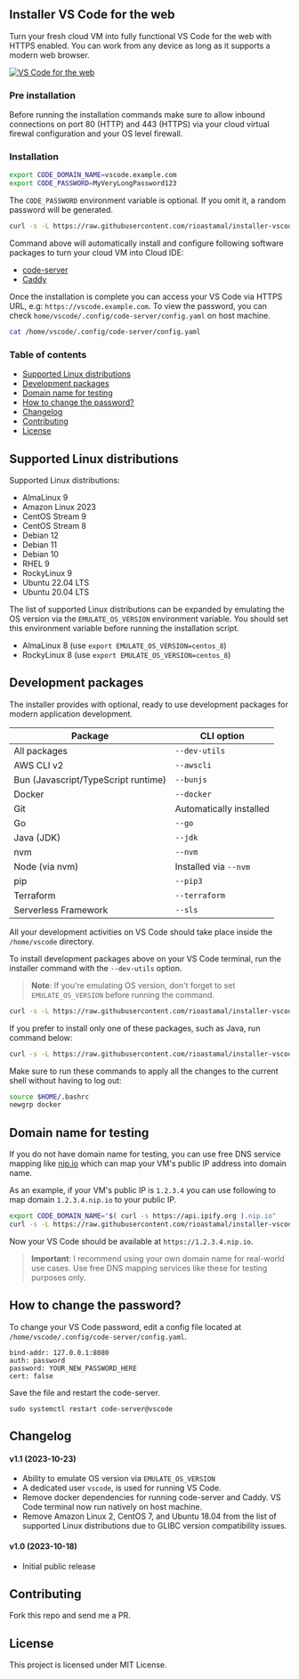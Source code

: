 ## Installer VS Code for the web

Turn your fresh cloud VM into fully functional VS Code for the web with HTTPS enabled. You can work from any device as long as it supports a modern web browser.

[![VS Code for the web](https://github-production-user-asset-6210df.s3.amazonaws.com/469847/275779903-a1b52a3a-6dd7-4b6a-a754-3071fb662ac5.jpg)](https://github-production-user-asset-6210df.s3.amazonaws.com/469847/275777169-60a3fe97-3296-479a-a772-4c0649ff794b.png)

### Pre installation

Before running the installation commands make sure to allow inbound connections on port 80 (HTTP) and 443 (HTTPS) via your cloud virtual firewal configuration and your OS level firewall.

### Installation

```sh
export CODE_DOMAIN_NAME=vscode.example.com
export CODE_PASSWORD=MyVeryLongPassword123
```

The `CODE_PASSWORD` environment variable is optional. If you omit it, a random password will be generated.

```sh
curl -s -L https://raw.githubusercontent.com/rioastamal/installer-vscode-for-web/main/install.sh | bash -s -- --core
```

Command above will automatically install and configure following software packages to turn your cloud VM into Cloud IDE:

- [code-server](https://github.com/coder/code-server)
- [Caddy](https://caddyserver.com/)

Once the installation is complete you can access your VS Code via HTTPS URL, e.g: `https://vscode.example.com`. To view the password, you can check `home/vscode/.config/code-server/config.yaml` on host machine.

```sh
cat /home/vscode/.config/code-server/config.yaml
```

### Table of contents

- [Supported Linux distributions](#supported-linux-distributions)
- [Development packages](#development-packages)
- [Domain name for testing](#domain-name-for-testing)
- [How to change the password?](#how-to-change-the-password)
- [Changelog](#changelog)
- [Contributing](#contributing)
- [License](#license)

## Supported Linux distributions

Supported Linux distributions:

- AlmaLinux 9
- Amazon Linux 2023
- CentOS Stream 9 
- CentOS Stream 8
- Debian 12
- Debian 11
- Debian 10
- RHEL 9
- RockyLinux 9
- Ubuntu 22.04 LTS
- Ubuntu 20.04 LTS

The list of supported Linux distributions can be expanded by emulating the OS version via the `EMULATE_OS_VERSION` environment variable. You should set this environment variable before running the installation script.

- AlmaLinux 8 (use `export EMULATE_OS_VERSION=centos_8`)
- RockyLinux 8 (use `export EMULATE_OS_VERSION=centos_8`)

## Development packages

The installer provides with optional, ready to use development packages for modern application development.

Package | CLI option
--------|-----------
All packages | `--dev-utils`
AWS CLI v2 | `--awscli`
Bun (Javascript/TypeScript runtime) | `--bunjs`
Docker | `--docker`
Git | Automatically installed
Go | `--go`
Java (JDK) | `--jdk`
nvm | `--nvm`
Node (via nvm) | Installed via `--nvm`
pip | `--pip3`
Terraform | `--terraform`
Serverless Framework | `--sls`

All your development activities on VS Code should take place inside the `/home/vscode` directory.

To install development packages above on your VS Code terminal, run the installer command with the `--dev-utils` option.

> **Note**: If you're emulating OS version, don't forget to set `EMULATE_OS_VERSION` before running the command.

```sh
curl -s -L https://raw.githubusercontent.com/rioastamal/installer-vscode-for-web/main/install.sh | bash -s -- --dev-utils
```

If you prefer to install only one of these packages, such as Java, run command below:

```sh
curl -s -L https://raw.githubusercontent.com/rioastamal/installer-vscode-for-web/main/install.sh | bash -s -- --jdk
```

Make sure to run these commands to apply all the changes to the current shell without having to log out:

```sh
source $HOME/.bashrc
newgrp docker
```

## Domain name for testing

If you do not have domain name for testing, you can use free DNS service mapping like [nip.io](https://nip.io) which can map your VM's public IP address into domain name.

As an example, if your VM's public IP is `1.2.3.4` you can use following to map domain `1.2.3.4.nip.io` to your public IP.

```sh
export CODE_DOMAIN_NAME="$( curl -s https://api.ipify.org ).nip.io"
curl -s -L https://raw.githubusercontent.com/rioastamal/installer-vscode-for-web/main/install.sh | bash -s -- --core
```

Now your VS Code should be available at `https://1.2.3.4.nip.io`.

> **Important**: I recommend using your own domain name for real-world use cases. Use free DNS mapping services like these for testing purposes only.

## How to change the password?

To change your VS Code password, edit a config file located at `/home/vscode/.config/code-server/config.yaml`.

```
bind-addr: 127.0.0.1:8080
auth: password
password: YOUR_NEW_PASSWORD_HERE
cert: false
```

Save the file and restart the code-server.

```
sudo systemctl restart code-server@vscode
```

## Changelog

#### v1.1 (2023-10-23)

- Ability to emulate OS version via `EMULATE_OS_VERSION`
- A dedicated user `vscode`, is used for running VS Code.
- Remove docker dependencies for running code-server and Caddy. VS Code terminal now run natively on host machine.
- Remove Amazon Linux 2, CentOS 7, and Ubuntu 18.04 from the list of supported Linux distributions due to GLIBC version compatibility issues.

#### v1.0 (2023-10-18)

- Initial public release

## Contributing

Fork this repo and send me a PR.

## License

This project is licensed under MIT License.
